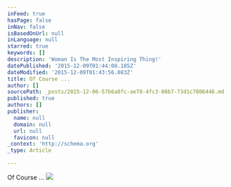 ```yaml
---
inFeed: true
hasPage: false
inNav: false
isBasedOnUrl: null
inLanguage: null
starred: true
keywords: []
description: 'Woman Is The Most Inspiring Thing!'
datePublished: '2015-12-09T01:44:08.185Z'
dateModified: '2015-12-09T01:43:56.083Z'
title: Of Course ...
author: []
sourcePath: _posts/2015-12-06-57b6a0fc-ae78-4fc3-86b7-73d1c7806446.md
published: true
authors: []
publisher:
  name: null
  domain: null
  url: null
  favicon: null
_context: 'http://schema.org'
_type: Article

---
```

Of Course ...
![](https://the-grid-user-content.s3-us-west-2.amazonaws.com/bfe8b14b-a3a2-431c-9565-a9c88a198c69.jpg)